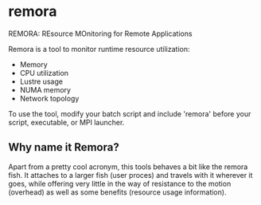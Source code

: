 # remora
REMORA: REsource MOnitoring for Remote Applications

Remora is a tool to monitor runtime resource utilization:
  - Memory
  - CPU utilization
  - Lustre usage
  - NUMA memory
  - Network topology

To use the tool, modify your batch script and include 'remora' before your script, executable, or MPI launcher.

Why name it Remora?
-------------------
Apart from a pretty cool acronym, this tools behaves a bit like the remora fish. It attaches to a larger fish (user proces) and travels with it wherever it goes, while offering very little in the way of resistance to the motion (overhead) as well as some benefits (resource usage information).

